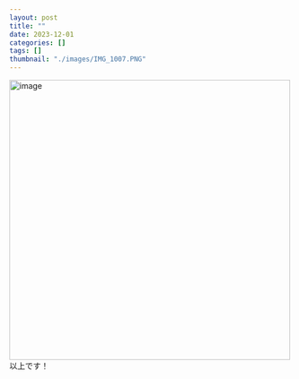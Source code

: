 ```yaml
---
layout: post
title: ""
date: 2023-12-01
categories: []
tags: []
thumbnail: "./images/IMG_1007.PNG"
---
```


<img src="{{ './images/IMG_1007.PNG' }}" alt="image" width="500" class="center-image"/>  
  

  
<br>
以上です！  
  
